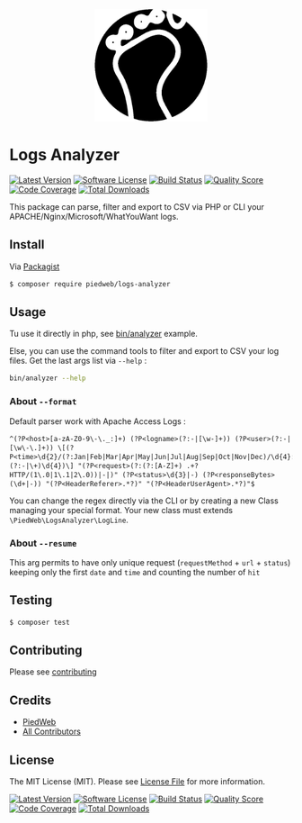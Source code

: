 <p align="center"><a href="https://dev.piedweb.com">
<img src="https://raw.githubusercontent.com/PiedWeb/piedweb-devoluix-theme/master/src/img/logo_title.png" width="200" height="200" alt="Open Source Package" />
</a></p>

# Logs Analyzer

[![Latest Version](https://img.shields.io/github/tag/PiedWeb/LogsAnalyzer.svg?style=flat&label=release)](https://github.com/PiedWeb/LogsAnalyzer/tags)
[![Software License](https://img.shields.io/badge/license-MIT-brightgreen.svg?style=flat)](https://github.com/PiedWeb/LogsAnalyzer/blob/master/LICENSE)
[![Build Status](https://img.shields.io/travis/PiedWeb/LogsAnalyzer/master.svg?style=flat)](https://travis-ci.org/PiedWeb/LogsAnalyzer)
[![Quality Score](https://img.shields.io/scrutinizer/g/PiedWeb/LogsAnalyzer.svg?style=flat)](https://scrutinizer-ci.com/g/PiedWeb/LogsAnalyzer)
[![Code Coverage](https://img.shields.io/scrutinizer/coverage/g/PiedWeb/LogsAnalyzer.svg?style=flat)](https://scrutinizer-ci.com/g/PiedWeb/LogsAnalyzer/code-structure)
[![Total Downloads](https://img.shields.io/packagist/dt/piedweb/logs-analyzer.svg?style=flat)](https://packagist.org/packages/piedweb/logs-analyzer)

This package can parse, filter and export to CSV via PHP or CLI your APACHE/Nginx/Microsoft/WhatYouWant logs.

## Install

Via [Packagist](https://packagist.org/packages/piedweb/logs-analyzer)

``` bash
$ composer require piedweb/logs-analyzer
```

## Usage

Tu use it directly in php, see [bin/analyzer](https://github.com/PiedWeb/LogsAnalyzer/blob/master/bin/analyzer) example.

Else, you can use the command tools to filter and export to CSV your log files. Get the last args list via `--help` :
``` bash
bin/analyzer --help
```

### About `--format`

Default parser work with Apache Access Logs :
```
^(?P<host>[a-zA-Z0-9\-\._:]+) (?P<logname>(?:-|[\w-]+)) (?P<user>(?:-|[\w\-\.]+)) \[(?P<time>\d{2}/(?:Jan|Feb|Mar|Apr|May|Jun|Jul|Aug|Sep|Oct|Nov|Dec)/\d{4}:\d{2}:\d{2}:\d{2} (?:-|\+)\d{4})\] "(?P<request>(?:(?:[A-Z]+) .+? HTTP/(1\.0|1\.1|2\.0))|-|)" (?P<status>\d{3}|-) (?P<responseBytes>(\d+|-)) "(?P<HeaderReferer>.*?)" "(?P<HeaderUserAgent>.*?)"$
```

You can change the regex directly via the CLI or by creating a new Class managing your special format. Your new class must extends `\PiedWeb\LogsAnalyzer\LogLine`.

### About `--resume`

This arg permits to have only unique request (`requestMethod` + `url` + `status`) keeping only the first `date` and `time` and counting the number of `hit`

## Testing

``` bash
$ composer test
```

## Contributing

Please see [contributing](https://dev.piedweb.com/contributing)

## Credits

- [PiedWeb](https://piedweb.com)
- [All Contributors](https://github.com/PiedWeb/:package_skake/graphs/contributors)

## License

The MIT License (MIT). Please see [License File](LICENSE) for more information.

[![Latest Version](https://img.shields.io/github/tag/PiedWeb/LogsAnalyzer.svg?style=flat&label=release)](https://github.com/PiedWeb/LogsAnalyzer/tags)
[![Software License](https://img.shields.io/badge/license-MIT-brightgreen.svg?style=flat)](https://github.com/PiedWeb/LogsAnalyzer/blob/master/LICENSE)
[![Build Status](https://img.shields.io/travis/PiedWeb/LogsAnalyzer/master.svg?style=flat)](https://travis-ci.org/PiedWeb/LogsAnalyzer)
[![Quality Score](https://img.shields.io/scrutinizer/g/PiedWeb/LogsAnalyzer.svg?style=flat)](https://scrutinizer-ci.com/g/PiedWeb/LogsAnalyzer)
[![Code Coverage](https://img.shields.io/scrutinizer/coverage/g/PiedWeb/LogsAnalyzer.svg?style=flat)](https://scrutinizer-ci.com/g/PiedWeb/LogsAnalyzer/code-structure)
[![Total Downloads](https://img.shields.io/packagist/dt/piedweb/logs-analyzer.svg?style=flat)](https://packagist.org/packages/piedweb/logs-analyzer)
